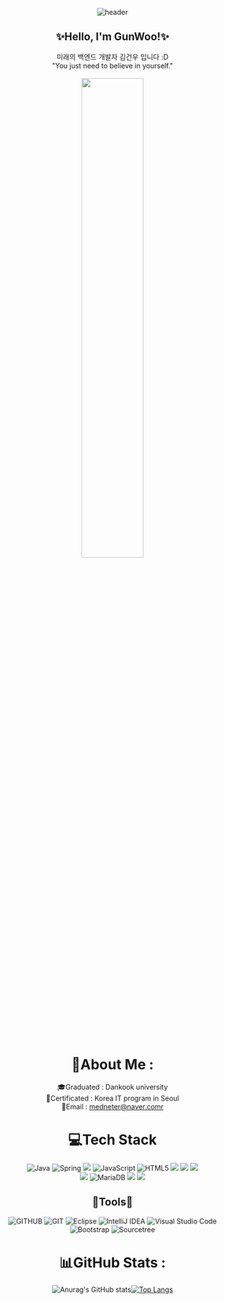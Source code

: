 <div align="center">

![header](https://capsule-render.vercel.app/api?type=waving&&color=0:EEFF00,100:a82da8&height=200&width=100%&section=header&text=GunWoo&fontSize=60)<br>
<h2>✨Hello, I'm GunWoo!✨</h2>
미래의 백엔드 개발자 김건우 입니다 :D<br>
"You just need to believe in yourself." <br><br>
<img src="https://user-images.githubusercontent.com/98381511/177118622-fa4a4ed6-fa33-401a-a29e-743bc9349228.gif" width="50%">

<br>

 # 💫About Me :
🎓Graduated : Dankook university<br>
📜Certificated : Korea IT program in Seoul<br>
💌Email : medneter@naver.comr<br>


# 💻Tech Stack

![Java](https://img.shields.io/badge/java-%23ED8B00.svg?style=flat&logo=java&logoColor=white) 
![Spring](https://img.shields.io/badge/spring-%236DB33F.svg?style=flat&logo=spring&logoColor=white) 
<img src="https://img.shields.io/badge/Spring Boot-%236DB33F?style=flat&logo=Spring Boot&logoColor=white&">
![JavaScript](https://img.shields.io/badge/javascript-%23323330.svg?style=flat&logo=javascript&logoColor=%23F7DF1E) 
![HTML5](https://img.shields.io/badge/html5-%23E34F26.svg?style=flat&logo=html5&logoColor=white) 
<img src="https://img.shields.io/badge/CSS3-1572B6?style=flat-square&logo=CSS3&logoColor=white"/></a>
<img src="https://img.shields.io/badge/JavaScript-F7DF1E?style=flat&logo=JavaScript&logoColor=white"/></a>
<img src="https://img.shields.io/badge/jquery-0769AD?style=flat&logo=jquery&logoColor=white"><br>
<img src="https://img.shields.io/badge/MySQL-4479A1?style=flat&logo=MySQL&logoColor=white"/></a>
![MariaDB](https://img.shields.io/badge/MariaDB-003545?style=flat&logo=mariadb&logoColor=white) 
<img src="https://img.shields.io/badge/oracle-F80000?style=flat&logo=oracle&logoColor=white">
<img src="https://img.shields.io/badge/apache tomcat-F8DC75?style=flat&logo=apachetomcat&logoColor=white">


<h2>🎈Tools🎈</h2>

![GITHUB](https://img.shields.io/badge/github-181717.svg?style=flat&logo=github&logoColor=white)
![GIT](https://img.shields.io/badge/git-F05032.svg?style=flat&logo=git&logoColor=white)
![Eclipse](https://img.shields.io/badge/Eclipse-FE7A16.svg?style=flat&logo=Eclipse&logoColor=white)
![IntelliJ IDEA](https://img.shields.io/badge/IntelliJIDEA-000000.svg?style=flat&logo=intellij-idea&logoColor=white)
![Visual Studio Code](https://img.shields.io/badge/Visual%20Studio%20Code-0078d7.svg?style=flat&logo=visual-studio-code&logoColor=white)
![Bootstrap](https://img.shields.io/badge/bootstrap-%23563D7C.svg?style=flat&logo=bootstrap&logoColor=white)
![Sourcetree](https://img.shields.io/badge/Sourcetree-0052CC.svg?style=flat&logo=Sourcetree&logoColor=white)



# 📊GitHub Stats :
![Anurag's GitHub stats](https://github-readme-stats.vercel.app/api?username=KimGunWoo9595&theme=Gradient&show_icons=true)[![Top Langs](https://github-readme-stats.vercel.app/api/top-langs/?username=KimGunWoo9595&layout=compact)](https://github.com/anuraghazra/github-readme-stats)

